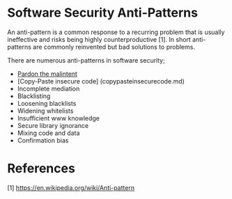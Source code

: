 # Software Security Anti-Patterns
An anti-pattern is a common response to a recurring problem that is usually ineffective and risks being highly counterproductive [1]. In short anti-patterns are commonly reinvented but bad solutions to problems.

There are numerous anti-patterns in software security;

- [Pardon the malintent](pardonthemalintent.md)
- [Copy-Paste insecure code] (copypasteinsecurecode.md)
- Incomplete mediation
- Blacklisting
- Loosening blacklists
- Widening whitelists
- Insufficient www knowledge
- Secure library ignorance
- Mixing code and data
- Confirmation bias

# References

[1] https://en.wikipedia.org/wiki/Anti-pattern
